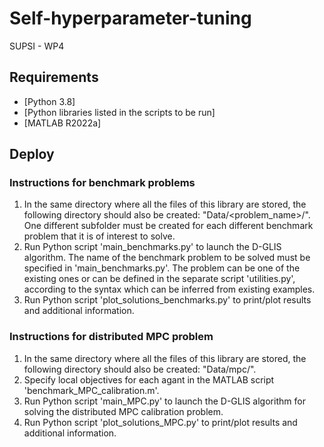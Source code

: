 # Self-hyperparameter-tuning
SUPSI - WP4

## Requirements

- [Python 3.8]
- [Python libraries listed in the scripts to be run]
- [MATLAB R2022a]

## Deploy
### Instructions for benchmark problems
1. In the same directory where all the files of this library are stored, the following directory should also be created: "Data/<problem_name>/". One different subfolder must be created for each different benchmark problem that it is of interest to solve.
2. Run Python script 'main_benchmarks.py' to launch the D-GLIS algorithm. The name of the benchmark problem to be solved must be specified in 'main_benchmarks.py'. The problem can be one of the existing ones or can be defined in the separate script 'utilities.py', according to the syntax which can be inferred from existing examples.
3. Run Python script 'plot_solutions_benchmarks.py' to print/plot results and additional information.

### Instructions for distributed MPC problem
1. In the same directory where all the files of this library are stored, the following directory should also be created: "Data/mpc/".
2. Specify local objectives for each agant in the MATLAB script 'benchmark_MPC_calibration.m'.
3. Run Python script 'main_MPC.py' to launch the D-GLIS algorithm for solving the distributed MPC calibration problem.
4. Run Python script 'plot_solutions_MPC.py' to print/plot results and additional information.
